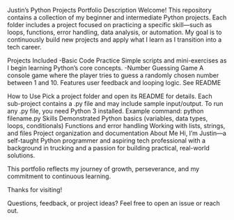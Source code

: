 Justin’s Python Projects Portfolio
Description
Welcome! This repository contains a collection of my beginner and intermediate Python projects. Each folder includes a project focused on practicing a specific skill—such as loops, functions, error handling, data analysis, or automation. My goal is to continuously build new projects and apply what I learn as I transition into a tech career.

Projects Included
-Basic Code Practice
  Simple scripts and mini-exercises as I begin learning Python’s core concepts.
-Number Guessing Game
  A console game where the player tries to guess a randomly chosen number between 1 and 10. Features user feedback and looping logic.
See README

How to Use
Pick a project folder and open its README for details.
Each sub-project contains a .py file and may include sample input/output.
To run any .py file, you need Python 3 installed.
Example command:
python filename.py
Skills Demonstrated
Python basics (variables, data types, loops, conditionals)
Functions and error handling
Working with lists, strings, and files
Project organization and documentation
About Me
Hi, I’m Justin—a self-taught Python programmer and aspiring tech professional with a background in trucking and a passion for building practical, real-world solutions.

This portfolio reflects my journey of growth, perseverance, and my commitment to continuous learning.

Thanks for visiting!

Questions, feedback, or project ideas? Feel free to open an issue or reach out.
